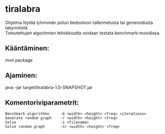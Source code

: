 ﻿tiralabra
=========

Ohjelma löytää lyhimmän polun tiedostoon tallennetusta tai generoidusta labyrintistä.  
Toteutettujen algoritmien tehokkuutta voidaan testata benchmark-moodissa.


Kääntäminen:
------------
mvn package


Ajaminen:
---------
java -jar target/tiralabra-1.0-SNAPSHOT.jar


Komentoriviparametrit:
-----------
	Benchmark algorithms     -b <width> <height> <freq> <iterations>  
	Generate random graph    -r <width> <height> <freq>  
	Solve                    -s <filename>  
	Solve random graph       -sr <width> <height> <freq>  